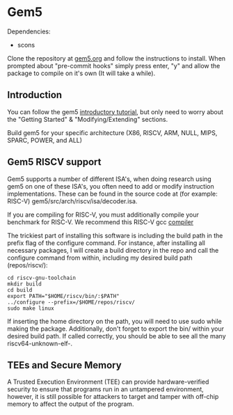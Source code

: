 # Gem5

Dependencies:

- scons

Clone the repository at [gem5.org](https://www.gem5.org/getting_started/) and follow the instructions to install. When prompted about "pre-commit hooks" simply press enter, "y" and allow the package to compile on it's own (It will take a while).

## Introduction

You can follow the gem5 [introductory tutorial](https://www.gem5.org/documentation/learning_gem5/introduction/), but only need to worry about the "Getting Started" & "Modifying/Extending" sections.


Build gem5 for your specific architecture (X86, RISCV, ARM, NULL, MIPS, SPARC, POWER, and ALL)

## Gem5 RISCV support

Gem5 supports a number of different ISA's, when doing research using gem5 on one of these ISA's, you often need to add or modify instruction implementations. These can be found in the source code at (for example: RISC-V) gem5/src/arch/riscv/isa/decoder.isa.

If you are compiling for RISC-V, you must additionally compile your benchmark for RISC-V. We recommend this RISC-V gcc [compiler](https://github.com/riscv-collab/riscv-gnu-toolchain)

The trickiest part of installing this software is including the build path in the prefix flag of the configure command. For instance, after installing all necessary packages, I will create a build directory in the repo and call the configure command from within, including my desired build path (repos/riscv/):

```
cd riscv-gnu-toolchain
mkdir build
cd build
export PATH="$HOME/riscv/bin/:$PATH"
../configure --prefix=/$HOME/repos/riscv/
sudo make linux
```

If inserting the home directory on the path, you will need to use sudo while making the package. Additionally, don't forget to export the bin/ within your desired build path. If called correctly, you should be able to see all the many riscv64-unknown-elf-<variant>.

## TEEs and Secure Memory

A Trusted Execution Environment (TEE) can provide hardware-verified security to ensure that programs run in an untampered environment, however, it is still possible for attackers to target and tamper with off-chip memory to affect the output of the program.
